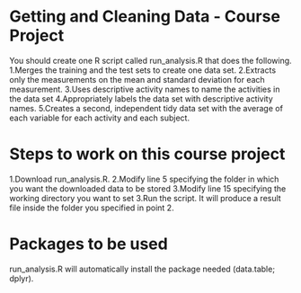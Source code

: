 

Getting and Cleaning Data - Course Project
========================================

You should create one R script called run_analysis.R that does the following.
1.Merges the training and the test sets to create one data set.
2.Extracts only the measurements on the mean and standard deviation for each measurement.
3.Uses descriptive activity names to name the activities in the data set
4.Appropriately labels the data set with descriptive activity names.
5.Creates a second, independent tidy data set with the average of each variable for each activity and each subject.


# Steps to work on this course project
1.Download run_analysis.R.
2.Modify line 5 specifying the folder in which you want the downloaded data to be stored
3.Modify line 15 specifying the working directory you want to set
3.Run the script. It will produce a result file inside the folder you specified in point 2.

# Packages to be used
run_analysis.R will automatically install the package needed (data.table; dplyr).